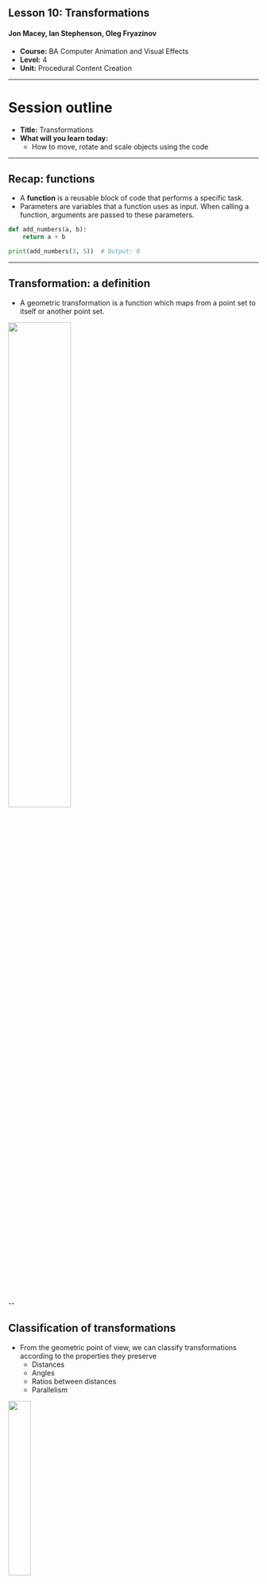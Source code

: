 ## Lesson 10: Transformations

#### Jon Macey, Ian Stephenson, Oleg Fryazinov 

- **Course:** BA Computer Animation and Visual Effects
- **Level:** 4 
- **Unit:** Procedural Content Creation

---

# Session outline

- **Title:** Transformations
- **What will you learn today:**
  - How to move, rotate and scale objects using the code

---

## Recap: functions

- A **function** is a reusable block of code that performs a specific task.
- Parameters are variables that a function uses as input. When calling a function, arguments are passed to these parameters.

```python
def add_numbers(a, b):
    return a + b

print(add_numbers(3, 5))  # Output: 8
```

---
## Transformation: a definition

- A geometric transformation is a function which maps from a point set to itself or another point set.

<img style="border: 0;" src="images/3.png" width="50%">

--

## Classification of transformations

- From the geometric point of view, we can classify transformations according to the properties they preserve
  - Distances
  - Angles
  - Ratios between distances
  - Parallelism
  
<img style="border: 0;" src="images/1.png" width="30%">

--

## Affine transformations

- Affine transformation is a transformation that preserves 
  - Collinearity (all points lying on a line initially still lie on a line after transformation)
  - Ratios of distances (the midpoint of a line segment remains the midpoint after transformation)

<img style="border: 0;" src="images/2.png" width="50%">

--

## Affine transformations

- Affine transformations include
  - Translation
  - Rotation
  - Scaling
  - Shear
  - The composition of the transformation above

<img style="border: 0;" src="images/2.png" width="50%">

---

## Preparing the playground

[30.py](https://github.com/NCCA/PCCSlides/blob/main/Lecture10/code/30.py)

```python
from PIL import Image, ImageDraw

def draw_polyline(canvas, pointList, colour):
    #the function takes the list of points as an input, we need to convert to tuple
    pointTuple = tuple(pointList)
    #the line() function takes a tuple of points as a first argument
    canvas.line(pointTuple, colour)

im = Image.new("RGB", (640, 480), (100, 0, 20))
canvas = ImageDraw.Draw(im)
white = (255, 255, 255)
points = [(100, 100), (200, 100), (200, 200), (100, 200), (100, 100)]
draw_polyline(points, white)
im.show()
```

---

## Translation

- Translation is to move, or parallel shift, a point or points

<img style="border: 0;" src="images/T.png" width="50%">

--

## Translation formula

- Translation is defined by adding an offset:
- $x\prime=x+t_x$
- $y\prime=y+t_y$

<img style="border: 0;" src="images/T2.png" width="50%">

--

## Translation: Python implementation

[31.py](https://github.com/NCCA/PCCSlides/blob/main/Lecture10/code/31.py)

```python
from PIL import Image, ImageDraw

def draw_polyline(canvas, pointList, colour):
    pointTuple = tuple(pointList)
    canvas.line(pointTuple, colour)

def translatePoints(points, dx, dy) -> list:
    newPoints = list()
    for p in points:
        newPoints.append((p[0] + dx, p[1] + dy))
    return newPoints

im = Image.new("RGB", (640, 480), (100, 0, 20))
canvas = ImageDraw.Draw(im)
white = (255, 255, 255)
green = (0, 255, 0)
points = [(100, 100), (200, 100), (200, 200), (100, 200), (100, 100)]
#draw original polyline
draw_polyline(points, white)
tx = 50 #shift for x
ty = 50 #shift for y
newPoints = translatePoints(points, tx, ty)
draw_polyline(newPoints, green)
im.show()
```

--

## Translation: Refining Python implementation

[32.py](https://github.com/NCCA/PCCSlides/blob/main/Lecture10/code/31.py)

```python
from PIL import Image, ImageDraw

def draw_polyline(canvas, pointList, colour) -> None:
    #the function takes the list of points as an input, we need to convert to tuple
    pointTuple = tuple(pointList)
    #the line() function takes a tuple of points as a first argument
    canvas.line(pointTuple, colour)
    
def translatePoint(point, dx, dy) -> (float, float): #The function moves just one point given the offset
    return (point[0] + dx, point[1] + dy)

def translatePoints(points, dx, dy) -> list: #This function moves multiple points with the same offset
    newPoints = list()
    for p in points:
        newPoints.append(translatePoint(p, dx, dy))
    return newPoints


im = Image.new("RGB", (640, 480), (100, 0, 20))
canvas = ImageDraw.Draw(im)
white = (255, 255, 255)
red = (255, 0, 0)
yellow = (255, 255, 0)
green = (0, 255, 0)
cyan = (0, 255, 255)
blue = (0, 0, 255)
purple = (255, 0, 255)
rainbow = (red, yellow, green, cyan, blue, purple)
points = [(100, 100), (200, 100), (200, 200), (100, 200), (100, 100)]
tx = 40 #shift for x
ty = 40 #shift for y
for count in range(0, 6):
    draw_polyline(canvas, points, rainbow[count])
    points = translatePoints(points, 40, 40)
im.show()
```

---

## Scaling

- Scaling is a transformation that enlarges or shrinks the objects
  - **Uniform**: The same scaling factor in all directions
  - **Non-uniform**: different scaling factors for different directions
- Scaling is expressed in relation to the origin

<img style="border: 0;" src="images/SU.png" width="20%">
<img style="border: 0;" src="images/SNU.png" width="20%">

--

## Scaling formula

- Scaling is defined by multiplying coordinates by scale factors
- $x\prime=s_x x$
- $y\prime=s_y y$

<img style="border: 0;" src="images/SNU.png" width="30%">

--

## Scaling: Python implementation

[33.py](https://github.com/NCCA/PCCSlides/blob/main/Lecture10/code/33.py)

```python
from PIL import Image, ImageDraw

def draw_polyline(canvas, pointList, colour) -> None:
    pointTuple = tuple(pointList)
    canvas.line(pointTuple, colour)


def scalePoint(point, sx, sy) -> (float, float): #The function does non-uniform scaling for a point
    return (point[0] * sx, point[1] * sy)


def scalePoints(points, sx, sy) -> list: #The function does non-uniform scaling for a point set
    newPoints = list()
    for p in points:
        newPoints.append(scalePoint(p, sx, sy))
    return newPoints


im = Image.new("RGB", (640, 480), (100, 0, 20))
canvas = ImageDraw.Draw(im)
white = (255, 255, 255)
red = (255, 0, 0)
yellow = (255, 255, 0)
green = (0, 255, 0)
cyan = (0, 255, 255)
blue = (0, 0, 255)
purple = (255, 0, 255)
rainbow = (red, yellow, green, cyan, blue, purple)

points = [(100, 100), (200, 100), (200, 200), (100, 200), (100, 100)]
for count in range(0, 6):
    draw_polyline(canvas, points, rainbow[count])
    points = scalePoints(points, 1.1, 1.1)
im.show()
```

---

## Composition of transformations

- A composition of tramsformations involves 2 or more transformations applied to one shape or point.
- The order in which the transformations were applied often changed the outcome

--

### Composition of transformations: Python example

[34.py](https://github.com/NCCA/PCCSlides/blob/main/Lecture10/code/34.py)

```python
from PIL import Image, ImageDraw

def draw_polyline(canvas, pointList, colour) -> None:
    pointTuple = tuple(pointList)
    canvas.line(pointTuple, colour)

def translatePoint(point, dx, dy) -> (float, float):
    return (point[0] + dx, point[1] + dy)

def translatePoints(points, dx, dy) -> list:
    newPoints = list()
    for p in points:
        newPoints.append(translatePoint(p, dx, dy))
    return newPoints

def scalePoint(point, sx, sy) -> (float, float):
    return (point[0] * sx, point[1] * sy)

def scalePoints(points, sx, sy) -> list:
    newPoints = list()
    for p in points:
        newPoints.append(scalePoint(p, sx, sy))
    return newPoints

im = Image.new("RGB", (640, 480), (100, 0, 20))
canvas = ImageDraw.Draw(im)
white = (255, 255, 255)
red = (255, 0, 0)
yellow = (255, 255, 0)
green = (0, 255, 0)
cyan = (0, 255, 255)
blue = (0, 0, 255)
purple = (255, 0, 255)
rainbow = (red, yellow, green, cyan, blue, purple)

points = [(-0.5, -0.5), (0.5, -0.5), (0.5, 0.5), (-0.5, 0.5), (-0.5, -0.5)]

for count in range(0, 6):
    #note if you swap next two lines, you will get a different result
    newPoints = scalePoints(points, count * 80, count * 80)
    newPoints = translatePoints(newPoints, 320, 240)
    draw_polyline(canvas, newPoints, rainbow[count])
im.show()
```

---

## Rotation

- Rotation is a circular movement of an object around a centre of rotation
- For basic rotation a centre of rotation is the origin
- We will be talking about 2D rotation
<img style="border: 0;" src="images/R1.png" width="30%">

--

## Rotation formula

- Rotation by arbitrary angle in **counter-clockwise direction**
- $ x\prime =x\cos \left(\theta \right)+y\sin \left(\theta \right) $
- $ y\prime =x\sin\left(\theta\right)+y\cos\left(\theta\right) $

<img style="border: 0;" src="images/R2.jpg" width="30%">

--

## Rotation: Python implementation

[35.py](https://github.com/NCCA/PCCSlides/blob/main/Lecture10/code/35.py)

```python
from PIL import Image, ImageDraw
import math

def draw_polyline(canvas, pointList, colour) -> None:
    pointTuple = tuple(pointList)
    canvas.line(pointTuple, colour)


def rotatePoint(point, theta) -> (float, float):
    return (
        point[0] * math.cos(theta) + point[1] * math.sin(theta),
        -point[0] * math.sin(theta) + point[1] * math.cos(theta),
    )


def rotatePoints(points, theta) -> list:
    newPoints = list()
    for p in points:
        newPoints.append(rotatePoint(p, theta))
    return newPoints


im = Image.new("RGB", (640, 480), (100, 0, 20))
canvas = ImageDraw.Draw(im)
white = (255, 255, 255)
red = (255, 0, 0)
yellow = (255, 255, 0)
green = (0, 255, 0)
cyan = (0, 255, 255)
blue = (0, 0, 255)
purple = (255, 0, 255)
rainbow = (red, yellow, green, cyan, blue, purple)

points = [(100, 100), (200, 100), (200, 200), (100, 200), (100, 100)]
for count in range(0, 6):
    draw_polyline(canvas, points, rainbow[count])
    points = rotatePoints(points, 0.1)
im.show()
```

---

### Bringing it all together 

[36.py](https://github.com/NCCA/PCCSlides/blob/main/Lecture10/code/36.py)

```python
from PIL import Image, ImageDraw
import math

def draw_polyline(canvas, pointList, colour) -> None:
    pointTuple = tuple(pointList)
    canvas.line(pointTuple, colour)

def translatePoint(point, dx, dy) -> (float, float):
    return (point[0] + dx, point[1] + dy)

def translatePoints(points, dx, dy) -> list:
    newPoints = list()
    for p in points:
        newPoints.append(translatePoint(p, dx, dy))
    return newPoints

def scalePoint(point, sx, sy) -> (float, float):
    return (point[0] * sx, point[1] * sy)

def scalePoints(points, sx, sy) -> list:
    newPoints = list()
    for p in points:
        newPoints.append(scalePoint(p, sx, sy))
    return newPoints

def rotatePoint(point, theta) -> (float, float):
    return (
        point[0] * math.cos(theta) + point[1] * math.sin(theta),
        -point[0] * math.sin(theta) + point[1] * math.cos(theta),
    )

def rotatePoints(points, theta) -> list:
    newPoints = list()
    for p in points:
        newPoints.append(rotatePoint(p, theta))
    return newPoints

im = Image.new("RGB", (640, 480), (100, 0, 20))
canvas = ImageDraw.Draw(im)
white = (255, 255, 255)
red = (255, 0, 0)
yellow = (255, 255, 0)
green = (0, 255, 0)
cyan = (0, 255, 255)
blue = (0, 0, 255)
purple = (255, 0, 255)
rainbow = (red, yellow, green, cyan, blue, purple)

points = [(-0.5, -0.5), (0.5, -0.5), (0.5, 0.5), (-0.5, 0.5), (-0.5, -0.5)]

for count in range(0, 6):
    newPoints = scalePoints(points, count * 60, count * 60)
    newPoints = rotatePoints(newPoints, (count * 5) / 360.0 * 2 * math.pi)
    newPoints = translatePoints(newPoints, 320, 240)
    draw_polyline(canvas, newPoints, rainbow[count])
im.show()

```

--

### Time to play

[37.py](https://github.com/NCCA/PCCSlides/blob/main/Lecture10/code/37.py)

```python
from PIL import Image, ImageDraw
import math

def draw_polyline(canvas, pointList, colour) -> None:
    pointTuple = tuple(pointList)
    canvas.line(pointTuple, colour)

def translatePoint(point, dx, dy) -> (float, float):
    return (point[0] + dx, point[1] + dy)

def translatePoints(points, dx, dy) -> list:
    newPoints = list()
    for p in points:
        newPoints.append(translatePoint(p, dx, dy))
    return newPoints

def scalePoint(point, sx, sy) -> (float, float):
    return (point[0] * sx, point[1] * sy)

def scalePoints(points, sx, sy) -> list:
    newPoints = list()
    for p in points:
        newPoints.append(scalePoint(p, sx, sy))
    return newPoints

def rotatePoint(point, theta) -> (float, float):
    return (
        point[0] * math.cos(theta) + point[1] * math.sin(theta),
        -point[0] * math.sin(theta) + point[1] * math.cos(theta),
    )

def rotatePoints(points, theta) -> list:
    newPoints = list()
    for p in points:
        newPoints.append(rotatePoint(p, theta))
    return newPoints

im = Image.new("RGB", (640, 480), (100, 0, 20))
canvas = ImageDraw.Draw(im)
white = (255, 255, 255)
red = (255, 0, 0)
yellow = (255, 255, 0)
green = (0, 255, 0)
cyan = (0, 255, 255)
blue = (0, 0, 255)
purple = (255, 0, 255)
rainbow = (red, yellow, green, cyan, blue, purple)

points = [(-0.5, -0.5), (0.5, -0.5), (0.5, 0.5), (-0.5, 0.5), (-0.5, -0.5)]
for count in range(0, 50):
    newPoints = scalePoints(points, 10, 5)
    newPoints = rotatePoints(newPoints, math.cos(count * 10 / 360.0 * 2 * math.pi))
    newPoints = translatePoints(
        newPoints, count * 15, 240 + 30 * math.sin((count * 15) / 360.0 * 2 * math.pi)
    )
    draw_polyline(canvas, newPoints, rainbow[count % len(rainbow)])
im.show()
```

---

### One more example: brick wall

[brickwall.py](https://github.com/NCCA/PCCSlides/blob/main/Lecture10/code/brickwall.py)

```python
from PIL import Image, ImageDraw
import random
import math

def draw_polyline(canvas, pointList, colour) -> None:
    pointTuple = tuple(pointList)
    canvas.line(pointTuple, colour)

def draw_polygon(canvas, pointList, colour) -> None:
    pointTuple = tuple(pointList)
    canvas.polygon(pointTuple, colour, colour)

def translatePoint(point, dx, dy) -> (float, float):
    return (point[0] + dx, point[1] + dy)

def translatePoints(points, dx, dy) -> list:
    newPoints = list()
    for p in points:
        newPoints.append(translatePoint(p, dx, dy))
    return newPoints

def scalePoint(point, sx, sy) -> (float, float):
    return (point[0] * sx, point[1] * sy)

def scalePoints(points, sx, sy) -> list:
    newPoints = list()
    for p in points:
        newPoints.append(scalePoint(p, sx, sy))
    return newPoints

def rotatePoint(point, theta) -> (float, float):
    return (
        point[0] * math.cos(theta) + point[1] * math.sin(theta),
        -point[0] * math.sin(theta) + point[1] * math.cos(theta),
    )

def rotatePoints(points, theta) -> list:
    newPoints = list()
    for p in points:
        newPoints.append(rotatePoint(p, theta))
    return newPoints

cement = (200, 200, 200)
brick = (178, 34, 34)
resolution = 1024
step = 128
im = Image.new("RGB", (resolution, resolution), cement)
canvas = ImageDraw.Draw(im)

points = [(-0.5, -0.5), (0.5, -0.5), (0.5, 0.5), (-0.5, 0.5), (-0.5, -0.5)]
lineShift = True
for x in range(0, resolution+1, step):
    for y in range(0, resolution, math.floor(step/2)):
        newPoints = scalePoints(points, 115, 55)
        newPoints = rotatePoints(newPoints, random.uniform(-0.05,0.05))
        if lineShift :
            newPoints = translatePoints(newPoints, x, y)
            lineShift = False
        else :
            newPoints = translatePoints(newPoints, x+step/2, y)
            lineShift = True
        draw_polygon(canvas, newPoints, brick)
im.show()
```

---

# Conclusion

- **What have you learned today**
  - How to define and implement affine transformations
  - How to use composite transformation for procedural generation
- **Homework**
  - Bricks usually have imperfections that can be defined as random points inside the brick. Can you extend the example to implement it?

--

# Next time

- **What will you learn next time**
  - Loading images
  - Procedural image manipulation

--

# Q&A and discussion
- **Open Floor for Questions**

